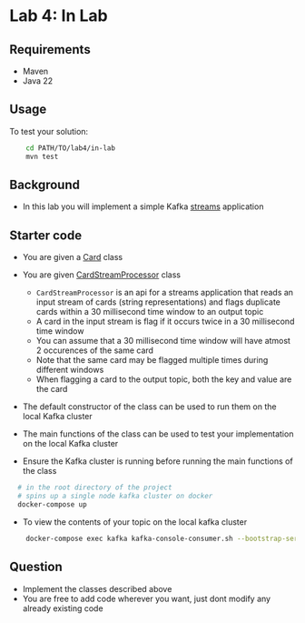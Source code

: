 # Lab 4: In Lab


## Requirements

- Maven
- Java 22

## Usage

To test your solution:

```bash
    cd PATH/TO/lab4/in-lab
    mvn test
```
## Background

- In this lab you will implement a simple Kafka [streams](src/main/java/app/CardStreamProcessor.java) application

## Starter code

- You are given a [Card](src/main/java/app/Card.java) class
- You are given [CardStreamProcessor](src/main/java/app/CardStreamProcessor.java) class
  - `CardStreamProcessor` is an api for a streams application that reads an input stream of cards (string representations) and flags duplicate cards within a 30 millisecond time window to an output topic
  - A card in the input stream is flag if it occurs twice in a 30 millisecond time window
  - You can assume that a 30 millisecond time window will have atmost 2 occurences of the same card
  - Note that the same card may be flagged multiple times during different windows
  - When flagging a card to the output topic, both the key and value are the card
    
- The default constructor of the class can be used to run them on the local Kafka cluster
- The main functions of the class can be used to test your implementation on the local Kafka cluster
- Ensure the Kafka cluster is running before running the main functions of the class
```bash
  # in the root directory of the project
  # spins up a single node kafka cluster on docker
  docker-compose up
```

- To view the contents of your topic on the local kafka cluster
```bash
    docker-compose exec kafka kafka-console-consumer.sh --bootstrap-server kafka:9092 --topic cards-flag-topic --from-beginning
```

## Question

- Implement the classes described above
- You are free to add code wherever you want, just dont modify any already existing code